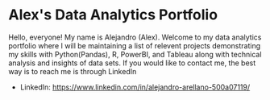 # Alex's Data Analytics Portfolio 

Hello, everyone! My name is Alejandro (Alex). Welcome to my data analytics portfolio where I will be maintaining a list of relevent projects demonstrating my skills with Python(Pandas), R, PowerBI, and Tableau along with technical analysis and insights of data sets. If you would like to contact me, the best way is to reach me is through LinkedIn

- LinkedIn: https://www.linkedin.com/in/alejandro-arellano-500a07119/
